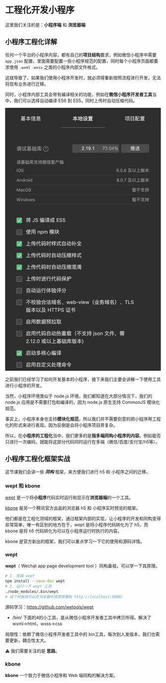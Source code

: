 # 工程化开发小程序

这里我们关注的是：**小程序端** 和 **浏览器端**

## 小程序工程化详解

任何一个平台的小程序内容，都有自己的**项目结构**要求，例如微信小程序中需要 `app.json` 配置，里面需要配置一些小程序规范的配置，同时每个小程序页面都要求使用 `.wxml` `.wxss` 之类的小程序内部文件格式。

这就导致了，如果我们使用小程序开发时，就必须得重新按照流程进行开发，无法将现有业务进行迁移。

同时，小程序内部工具会带有编译相关的功能，例如在**微信小程序开发者工具**当中，我们可以选择自动编译 ES6 到 ES5，同时上传时自动压缩代码。

![微信小程序开发者工具-本地设置](./img/微信小程序开发者工具-本地设置.png)

之前我们已经学习了如何开发基本的小程序，接下来我们主要会讲解一下使用工具进行小程序的开发。

当然，小程序环境类似于 node.js 环境，我们都知道在大部分情况下，我们的 node.js 应用是不需要打包和编译的，因为 node.js 原生支持 CommonJS 模块化规范。

事实上，小程序本身也支持**模块化规范**，所以我们并不需要刻意的把小程序用工程化的形式来进行表现。因为反倒是会将小程序项目弄复杂。

所以，在**小程序的工程化**当中，我们更多的是**指多端同构小程序的内容**。例如能否只进行一次编码，就能将这部分代码同时运行在多端（微信/百度/支付宝/h5等）。

## 小程序工程化框架实战

这节课我们会讲一些 ***同构*** 框架，来方便我们进行 h5 和 小程序之间的迁移。

### wept 和 kbone

[wept](https://github.com/wetools/wept) 是一个将**小程序**代码实时运行和显示在**浏览器端**的一个工具。

[kbone](https://github.com/Tencent/kbone) 是另一个腾讯官方出品的浏览器 h5 和 小程序实时预览的框架。

他们都是在工程化领域的框架，通过框架内部的实现，让小程序的开发和同构变得非常简单，唯一有区别的地方在于，wept 是将小程序代码转化为了 h5，而 kbone 是将 h5 代码转化为可以在小程序运行时执行的内容。

kbone 是官方新出的框架，我们可以重点学习一下它的使用和源码详情。

### wept

**wept**（ Wechat app page development tool ）同构鼻祖，可以学一下其原理。

```sh
# 1. 安装 wept
npm install --save-dev wept
# 2. 运行一下 wept 工具
./node_modules/.bin/wept
# 这个时候就可以在浏览器中欣赏效果啦 http://localhost:3000/
```

源码学习：https://github.com/wetools/wept

* /bin/ 下面的4的小工具，是从微信小程序开发者工具中拷贝所得。解决了wxml->html，wxss->css

局限性：依赖了微信小程序开发者工具中的 bin工具，每次别人发版本，我们也需要更新，耦合性太大。

⚠️ 我们需要关注的是 **思路**。

### kbone

**kbone** 一个致力于微信小程序和 Web 端同构的解决方案。
